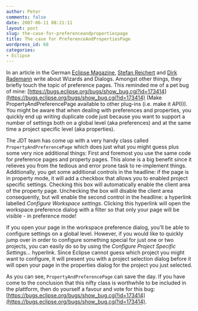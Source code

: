 ```yaml
---
author: Peter
comments: false
date: 2007-06-11 08:21:11
layout: post
slug: the-case-for-preferenceandpropertiespage
title: The case for PreferenceAndPropertiesPage
wordpress_id: 68
categories:
- Eclipse
---
```


In an article in the German [Eclipse Magazine](http://eclipse-magazin.de/), [Stefan Reichert](https://www.xing.com/profile/Stefan_Reichert5) and [Dirk Rademann](https://www.xing.com/profile/Dirk_Rademann) write about Wizards and Dialogs. Amongst other things, they briefly touch the topic of preference pages. This reminded me of a pet bug of mine: [https://bugs.eclipse.org/bugs/show_bug.cgi?id=173414](https://bugs.eclipse.org/bugs/show_bug.cgi?id=173414) (Make PropertyAndPreferencePage available to other plug-ins (i.e. make it API))). You might be aware that when dealing with preferences and properties, you quickly end up writing duplicate code just because you want to support a number of settings both on a global level (aka preferences) and at the same time a project specific level (aka properties).

The JDT team has come up with a very handy class called `PropertyAndPreferencePage` which does just what you might guess plus some very nice additional things:
First and foremost you use the same code for preference pages and property pages. This alone is a big benefit since it relieves you from the tedious and error prone task to re-implement things. Additionally, you get some additional controls in the headline: if the page is in property mode, it will add a checkbox that allows you to enabled project specific settings. Checking this box will automatically enable the client area of the property page. Unchecking the box will disable the client area consequently, but will enable the second control in the headline: a hyperlink
labelled _Configure Workspace settings_. Clicking this hyperlink will open the workspace preference dialog with a filter so that only your page will be visible - in preference mode!

If you open your page in the workspace preference dialog, you'll be able to configure settings on a global level. However, if you would like to quickly jump over in order to configure something special for just one or two projects, you can easily do so by using the _Configure Project Specific Settings..._ hyperlink. Since Eclipse cannot guess which project you might want to configure, it will present you with a project selection dialog before it will open your page in the properties dialog for the project you just selected.

As you can see, `PropertyAndPreferencePage` can save the day. If you have come to the conclusion that this nifty class is worthwhile to be included in the plattform, then do yourself a favour and vote for this bug: [https://bugs.eclipse.org/bugs/show_bug.cgi?id=173414](https://bugs.eclipse.org/bugs/show_bug.cgi?id=173414).
